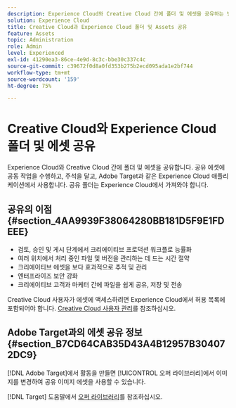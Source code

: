 ```yaml
---
description: Experience Cloud와 Creative Cloud 간에 폴더 및 에셋을 공유하는 방법을 알아봅니다.
solution: Experience Cloud
title: Creative Cloud과 Experience Cloud 폴더 및 Assets 공유
feature: Assets
topic: Administration
role: Admin
level: Experienced
exl-id: 41290ea3-86ce-4e9d-8c3c-bbe30c337c4c
source-git-commit: c39672f0d8a0fd353b275b2ecd095ada1e2bf744
workflow-type: tm+mt
source-wordcount: '159'
ht-degree: 75%

---
```


# Creative Cloud와 Experience Cloud 폴더 및 에셋 공유

Experience Cloud와 Creative Cloud 간에 폴더 및 에셋을 공유합니다. 공유 에셋에 공동 작업을 수행하고, 주석을 달고, Adobe Target과 같은 Experience Cloud 애플리케이션에서 사용합니다. 공유 폴더는 Experience Cloud에서 가져와야 합니다.

## 공유의 이점 {#section_4AA9939F38064280BB181D5F9E1FDEEE}

* 검토, 승인 및 게시 단계에서 크리에이티브 프로덕션 워크플로 능률화
* 여러 위치에서 처리 중인 파일 및 버전을 관리하는 데 드는 시간 절약
* 크리에이티브 에셋을 보다 효과적으로 추적 및 관리
* 엔터프라이즈 보안 강화
* 크리에이티브 고객과 마케터 간에 파일을 쉽게 공유, 저장 및 전송

Creative Cloud 사용자가 에셋에 액세스하려면 Experience Cloud에서 허용 목록에 포함되어야 합니다. [Creative Cloud 사용자 관리](manage-cc-users.md)를 참조하십시오.

## Adobe Target과의 에셋 공유 정보 {#section_B7CD64CAB35D43A4B12957B304072DC9}

[!DNL Adobe Target]에서 활동을 만들면 [!UICONTROL 오퍼 라이브러리]에서 이미지를 변경하여 공유 이미지 에셋을 사용할 수 있습니다.

[!DNL Target] 도움말에서 [오퍼 라이브러리](https://experienceleague.adobe.com/docs/target/using/experiences/offers/manage-content.html)를 참조하십시오.
